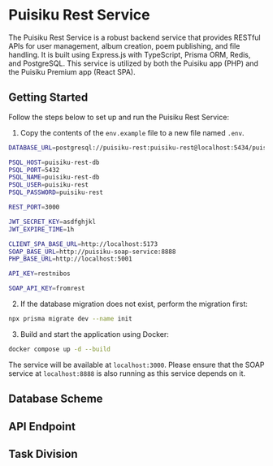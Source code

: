 # Puisiku Rest Service

The Puisiku Rest Service is a robust backend service that provides RESTful APIs for user management, album creation, poem publishing, and file handling. It is built using Express.js with TypeScript, Prisma ORM, Redis, and PostgreSQL. This service is utilized by both the Puisiku app (PHP) and the Puisiku Premium app (React SPA).

## Getting Started

Follow the steps below to set up and run the Puisiku Rest Service:

1. Copy the contents of the `env.example` file to a new file named `.env`.

```bash
DATABASE_URL=postgresql://puisiku-rest:puisiku-rest@localhost:5434/puisiku-rest-db

PSQL_HOST=puisiku-rest-db
PSQL_PORT=5432
PSQL_NAME=puisiku-rest-db
PSQL_USER=puisiku-rest
PSQL_PASSWORD=puisiku-rest

REST_PORT=3000

JWT_SECRET_KEY=asdfghjkl
JWT_EXPIRE_TIME=1h

CLIENT_SPA_BASE_URL=http://localhost:5173
SOAP_BASE_URL=http://puisiku-soap-service:8888
PHP_BASE_URL=http://localhost:5001

API_KEY=restnibos

SOAP_API_KEY=fromrest
```

2. If the database migration does not exist, perform the migration first:
```bash
npx prisma migrate dev --name init
```

3. Build and start the application using Docker:
```bash
docker compose up -d --build
```

The service will be available at `localhost:3000`. Please ensure that the SOAP service at `localhost:8888` is also running as this service depends on it.

## Database Scheme

## API Endpoint

## Task Division
